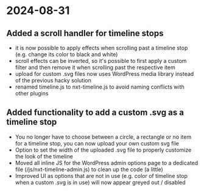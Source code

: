 # 2024-08-31
## Added a scroll handler for timeline stops
- it is now possible to apply effects when scrolling past a timeline stop (e.g. change its color to black and white)
- scroll effects can be inverted, so it's possible to first apply a custom filter and then remove it when scrolling past the respective item
- upload for custom .svg files now uses WordPress media library instead of the previous hacky solution
- renamed timeline.js to nxt-timeline.js to avoid naming conflicts with other plugins

## Added functionality to add a custom .svg as a timeline stop
- You no longer have to choose between a circle, a rectangle or no item for a timeline stop, you can now upload your own custom svg file
- Option to set the width of the uploaded .svg file to properly customize the look of the timeline
- Moved all inline JS for the WordPress admin options page to a dedicated file (/js/nxt-timeline-admin.js) to clean up the code (a little)
- Improved UI as options that are not in use (e.g. color of timeline stop when a custom .svg is in use) will now appear greyed out / disabled
